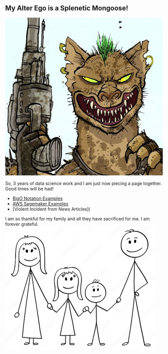 ## My Alter Ego is a Splenetic Mongoose!







![My Picture](/pics/mongooseclip2_GH.jpg)

So, 3 years of data science work and I am just now piecing a page together. Good times will be had!
- [BigO Notation Examples](https://github.com/WorstCase26/CTCI-BigO-Examples-Python)
- [AWS Sagemaker Examples](https://github.com/WorstCase26/amazon-sagemaker-examples)
- [Violent Incident from News Articles](
  
I am so thankful for my family and all they have sacrificed for me. I am forever grateful. 
[![Family](pics/family.jpg)](https://www.youtube.com/watch?v=LfxY1sg5_rw)



